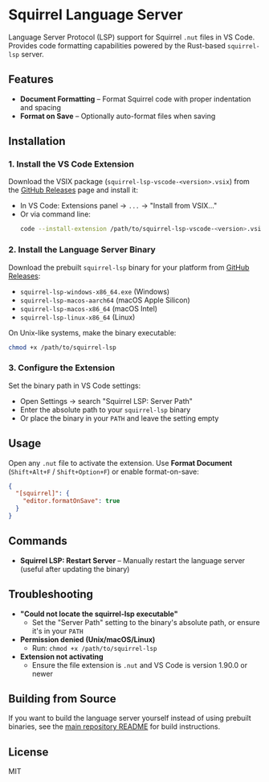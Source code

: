 # Squirrel Language Server

Language Server Protocol (LSP) support for Squirrel `.nut` files in VS Code. Provides code formatting capabilities powered by the Rust-based `squirrel-lsp` server.

## Features

- **Document Formatting** – Format Squirrel code with proper indentation and spacing
- **Format on Save** – Optionally auto-format files when saving

## Installation

### 1. Install the VS Code Extension

Download the VSIX package (`squirrel-lsp-vscode-<version>.vsix`) from the [GitHub Releases](https://github.com/mnshdw/squirrel-lsp/releases) page and install it:

- In VS Code: Extensions panel → `...` → "Install from VSIX..."
- Or via command line:
  ```bash
  code --install-extension /path/to/squirrel-lsp-vscode-<version>.vsix
  ```

### 2. Install the Language Server Binary

Download the prebuilt `squirrel-lsp` binary for your platform from [GitHub Releases](https://github.com/mnshdw/squirrel-lsp/releases):

- `squirrel-lsp-windows-x86_64.exe` (Windows)
- `squirrel-lsp-macos-aarch64` (macOS Apple Silicon)
- `squirrel-lsp-macos-x86_64` (macOS Intel)
- `squirrel-lsp-linux-x86_64` (Linux)

On Unix-like systems, make the binary executable:
```bash
chmod +x /path/to/squirrel-lsp
```

### 3. Configure the Extension

Set the binary path in VS Code settings:

- Open Settings → search "Squirrel LSP: Server Path"
- Enter the absolute path to your `squirrel-lsp` binary
- Or place the binary in your `PATH` and leave the setting empty

## Usage

Open any `.nut` file to activate the extension. Use **Format Document** (`Shift+Alt+F` / `Shift+Option+F`) or enable format-on-save:

```json
{
  "[squirrel]": {
    "editor.formatOnSave": true
  }
}
```

## Commands

- **Squirrel LSP: Restart Server** – Manually restart the language server (useful after updating the binary)

## Troubleshooting

- **"Could not locate the squirrel-lsp executable"**
  - Set the "Server Path" setting to the binary's absolute path, or ensure it's in your `PATH`
- **Permission denied (Unix/macOS/Linux)**
  - Run: `chmod +x /path/to/squirrel-lsp`
- **Extension not activating**
  - Ensure the file extension is `.nut` and VS Code is version 1.90.0 or newer

## Building from Source

If you want to build the language server yourself instead of using prebuilt binaries, see the [main repository README](https://github.com/mnshdw/squirrel-lsp#developing) for build instructions.

## License

MIT
